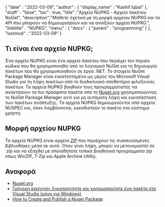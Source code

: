 {
  "date" : "2022-03-09",
  "author" : {
    "display_name" : "Kashif Iqbal"
},
  "draft" : "false",
  "toc" : true,
  "title" :"Αρχείο NUPKG - Αρχείο πακέτου NuGet",
  "description":"Μάθετε σχετικά με τη μορφή αρχείου NUPKG και τα API που μπορούν να δημιουργήσουν και να ανοίξουν αρχεία NUPKG.",
  "linktitle" : "NUPKG",
  "menu" : {
    "docs" : {
      "parent" : "programming"
}
},
  "lastmod" : "2022-03-09"
}

## Τι είναι ένα αρχείο NUPKG;

Ένα αρχείο NUPKG είναι ένα αρχείο πακέτου που περιέχει τον πηγαίο κώδικα που θα χρησιμοποιηθεί από το λογισμικό NuGet για τη δημιουργία πακέτων που θα χρησιμοποιηθούν σε έργα .NET. Το στοιχείο NuGet Package Manager είναι εγκατεστημένο ως μέρος του Microsoft Visual Studio για τη λήψη πακέτων από το διαδικτυακό αποθετήριο φιλοξενίας πακέτων. Τα αρχεία NUPKG βοηθούν τους προγραμματιστές να ανακτήσουν τα πιο πρόσφατα πακέτα από το [Nuget.org](https://nuget.org) χρησιμοποιώντας το NuGet Package Manager αντί για μη αυτόματη λήψη και εγκατάσταση των πακέτων ανάπτυξης. Τα αρχεία NUPKG δημιουργούνται από αρχεία NUSPEC και, όταν λαμβάνονται, εγκαθιστούν το πακέτο στο σύστημα χρήστη.

## Μορφή αρχείου NUPKG

Τα αρχεία NUPKG είναι αρχεία [ZIP](/el/compression/zip/) που περιέχουν τις συσκευασμένες βιβλιοθήκες μέσα σε αυτό. Όταν γίνει λήψη, μπορεί να μετονομαστεί σε .zip και να εξαχθεί με οποιαδήποτε τυπικά βοηθητικά προγράμματα zip όπως WinZIP, 7-Zip και Apple Archive Utility.

## Αναφορά

* [Nuget.org](https://nuget.org)
* [Γρήγορη εκκίνηση: Εγκαταστήστε και χρησιμοποιήστε ένα πακέτο στο Visual Studio (μόνο για Windows)](https://learn.microsoft.com/en-us/nuget/quickstart/install-and-use-a-package-in-visual-studio)
* [How to Create and Publish a Nuget Package](https://learn.microsoft.com/en-us/nuget/quickstart/create-and-publish-a-package-using-visual-studio?tabs=netcore-cli)


